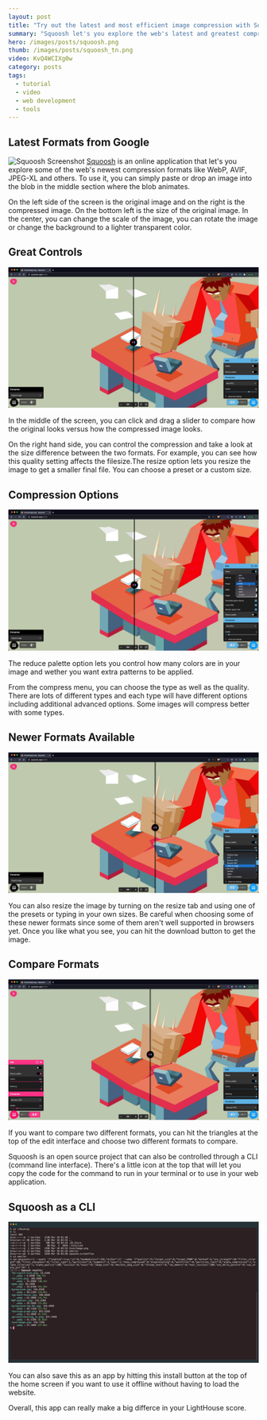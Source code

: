 ```yaml
---
layout: post
title: "Try out the latest and most efficient image compression with Squoosh from Google"
summary: "Squoosh let's you explore the web's latest and greatest compression formats like WebP, AVIF, JPEG-XL and others."
hero: /images/posts/squoosh.png
thumb: /images/posts/squoosh_tn.png
video: KvQ4WCIXg0w
category: posts
tags:
  - tutorial
  - video
  - web development
  - tools
---
```


## Latest Formats from Google

![Squoosh Screenshot](http://pixelprowess.com/i/2021-03-15_03-11-50.png)
[Squoosh](https://squoosh.app/) is an online application that let's you explore some of the web's newest compression formats like WebP, AVIF, JPEG-XL and others. To use it, you can simply paste or drop an image into the blob in the middle section where the blob animates.

On the left side of the screen is the original image and on the right is the compressed image. On the bottom left is the size of the original image. In the center, you can change the scale of the image, you can rotate the image or change the background to a lighter transparent color.

## Great Controls

![Squoosh Screenshot](/images/posts/squoosh_interface.jpg)

In the middle of the screen, you can click and drag a slider to compare how the original looks versus how the compressed image looks.

On the right hand side, you can control the compression and take a look at the size difference between the two formats. For example, you can see how this quality setting affects the filesize.The resize option lets you resize the image to get a smaller final file. You can choose a preset or a custom size.

## Compression Options

![Squoosh Screenshot](/images/posts/squoosh_compressoptions.jpg)

The reduce palette option lets you control how many colors are in your image and wether you want extra patterns to be applied.

From the compress menu, you can choose the type as well as the quality. There are lots of different types and each type will have different options including additional advanced options. Some images will compress better with some types.

## Newer Formats Available

![Squoosh Screenshot](/images/posts/squoosh_formats.jpg)

You can also resize the image by turning on the resize tab and using one of the presets or typing in your own sizes. Be careful when choosing some of these newer formats since some of them aren't well supported in browsers yet. Once you like what you see, you can hit the download button to get the image.

## Compare Formats

![Squoosh Screenshot](/images/posts/squoosh_compare.jpg)

If you want to compare two different formats, you can hit the triangles at the top of the edit interface and choose two different formats to compare.

Squoosh is an open source project that can also be controlled through a CLI (command line interface). There's a little icon at the top that will let you copy the code for the command to run in your terminal or to use in your web application.

## Squoosh as a CLI

![Squoosh Screenshot](/images/posts/squoosh_cli.jpg)

You can also save this as an app by hitting this install button at the top of the home screen if you want to use it offline without having to load the website.

Overall, this app can really make a big differce in your LightHouse score.
